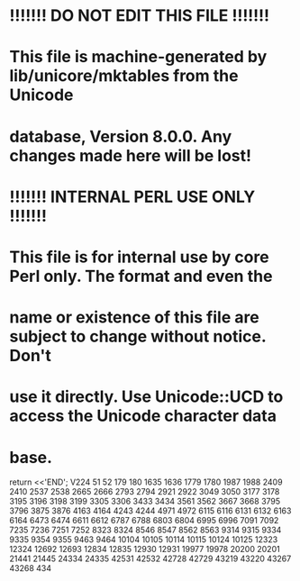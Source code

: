 # !!!!!!!   DO NOT EDIT THIS FILE   !!!!!!!
# This file is machine-generated by lib/unicore/mktables from the Unicode
# database, Version 8.0.0.  Any changes made here will be lost!

# !!!!!!!   INTERNAL PERL USE ONLY   !!!!!!!
# This file is for internal use by core Perl only.  The format and even the
# name or existence of this file are subject to change without notice.  Don't
# use it directly.  Use Unicode::UCD to access the Unicode character data
# base.


return <<'END';
V224
51
52
179
180
1635
1636
1779
1780
1987
1988
2409
2410
2537
2538
2665
2666
2793
2794
2921
2922
3049
3050
3177
3178
3195
3196
3198
3199
3305
3306
3433
3434
3561
3562
3667
3668
3795
3796
3875
3876
4163
4164
4243
4244
4971
4972
6115
6116
6131
6132
6163
6164
6473
6474
6611
6612
6787
6788
6803
6804
6995
6996
7091
7092
7235
7236
7251
7252
8323
8324
8546
8547
8562
8563
9314
9315
9334
9335
9354
9355
9463
9464
10104
10105
10114
10115
10124
10125
12323
12324
12692
12693
12834
12835
12930
12931
19977
19978
20200
20201
21441
21445
24334
24335
42531
42532
42728
42729
43219
43220
43267
43268
434